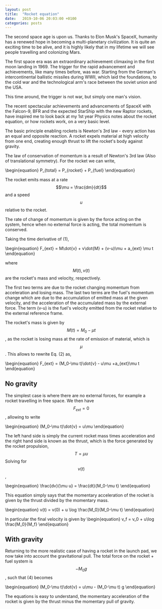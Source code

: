 ```yaml
---
layout: post
title:  "Rocket equation"
date:   2019-10-06 20:03:00 +0100
categories: posts
---
```



The second space age is upon us. Thanks to Elon Musk's SpaceX,
humanity has a renewed hope in becoming a multi-planetary civilization.
It is quite an exciting time to be alive, and it is highly likely 
that in my lifetime we will see people travelling and colonizing Mars.

The first space era was an extraordinary achievement climaxing in the first moon landing in 1969. The trigger for the rapid advancement and achievements, like many times before, was war.
Starting from the German's intercontinental ballistic missiles during WWII, which laid the foundations, to the cold war and the 
technological arm's race between the soviet union and the USA.

This time around, the trigger is not war, but simply one man's vision.

The recent spectacular achievements and advancements of SpaceX with the Falcon-9, BFR and the expected StarShip with the new Raptor rockets, have inspired me to look back at my 1st year Physics notes about the rocket equation, or how rockets work, on a very basic level.

The basic principle enabling rockets is Newton's 3rd law - every action has an equal and opposite reaction. 
A rocket expels material at high velocity from one end, creating enough thrust to lift the rocket's body against gravity.

The law of conservation of momentum is a result of Newton's 3rd law (Also of translational symmetry). For the rocket we can write,

\begin{equation}
P_{total} = P_{rocket} + P_{fuel}
\end{equation}

The rocket emits mass at a rate $$\mu = \frac{dm}{dt}$$ and a speed $$u$$ relative to the rocket.

The rate of change of momentum is given by the force acting on the system, hence when no external force is acting, the total momentum is conserved.

Taking the time derivative of (1),

\begin{equation}
F_{ext} = M\dot{v} + v\dot{M} + (v-u)\mu + a_{ext} \mu t
\end{equation}

where $$M(t), v(t)$$ are the rocket's mass and velocity, respectively. 

The first two terms are due to the rocket changing momentum from acceleration and losing mass.
The last two terms are the fuel's momentum change which are due to the accumulation of emitted mass at the given velocity, and the acceleration of the accumulated mass by the external force.
The term (v-u) is the fuel's velocity emitted from the rocket relative to the external reference frame.

The rocket's mass is given by $$M(t)=M_0-\mu t$$, as the rocket is losing mass at the rate of emission of material, which is $$\mu$$.
This allows to rewrite Eq. (2) as,

\begin{equation}
F_{ext} = (M_0-\mu t)\dot{v} - u\mu +a_{ext}\mu t
\end{equation}

## No gravity

The simplest case is where there are no external forces, for example a rocket travelling in free space. We then have $$F_{ext}=0$$, allowing to write

\begin{equation}
(M_0-\mu t)\dot{v} = u\mu
\end{equation}

The left hand side is simply the current rocket mass times acceleration and the right hand side is known as the thrust, which is the force generated by the rocket propulsion, $$T=\mu u$$
Solving for $$v(t)$$,

\begin{equation}
\frac{dv}{\mu u} = \frac{dt}{M_0-\mu t}
\end{equation}

This equation simply says that the momentary acceleration of the rocket is given by the thrust divided by the momentary mass.

\begin{equation}
v(t) = v(0) + u \log \frac{M_0}{M_0-\mu t}
\end{equation}

In particular the final velocity is given by 
\begin{equation}
v_f = v_0 + u\log \frac{M_0}{M_f}
\end{equation}

## With gravity

Returning to the more realistic case of having a rocket in the launch pad, we now take into account the gravitational pull. The total force on the rocket + fuel system is $$-M_0 g$$, such that (4) becomes 

\begin{equation}
(M_0-\mu t)\dot{v} = u\mu - (M_0-\mu t) g 
\end{equation}

The equations is easy to understand, the momentary acceleration of the rocket is given by the thrust minus the momentary pull of gravity.


